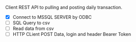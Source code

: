 Client REST API to pulling and posting daily transaction.

- [x] Connect to MSSQL SERVER by ODBC
- [ ] SQL Query to csv
- [ ] Read data from csv
- [ ] HTTP CLient POST Data, login and header Bearer Token 